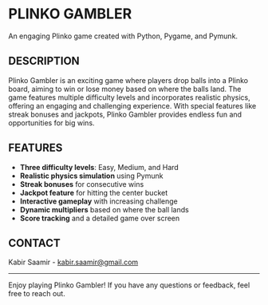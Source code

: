 PLINKO GAMBLER
==============

An engaging Plinko game created with Python, Pygame, and Pymunk.

DESCRIPTION
-----------

Plinko Gambler is an exciting game where players drop balls into a Plinko board, aiming to win or lose money based on where the balls land. The game features multiple difficulty levels and incorporates realistic physics, offering an engaging and challenging experience. With special features like streak bonuses and jackpots, Plinko Gambler provides endless fun and opportunities for big wins.

FEATURES
--------

- **Three difficulty levels**: Easy, Medium, and Hard
- **Realistic physics simulation** using Pymunk
- **Streak bonuses** for consecutive wins
- **Jackpot feature** for hitting the center bucket
- **Interactive gameplay** with increasing challenge
- **Dynamic multipliers** based on where the ball lands
- **Score tracking** and a detailed game over screen


CONTACT
-------

Kabir Saamir - kabir.saamir@gmail.com

---

Enjoy playing Plinko Gambler! If you have any questions or feedback, feel free to reach out.


